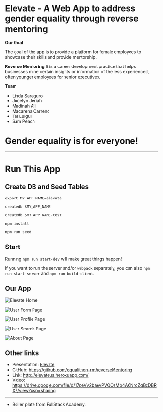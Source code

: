 # Elevate - A Web App to address gender equality through reverse mentoring

**Our Goal**

The goal of the app is to provide a platform for female employees to showcase their skills and provide mentorship.

**Reverse Mentoring**
  It is a career development practice that helps businesses mine certain insights or information of the less experienced, often younger employees for senior executives.

**Team**

* Linda Saraguro
* Jocelyn Jeriah
* Madinah Ali
* Macarena Carreno
* Tal Luigui
* Sam Peach

# Gender equality is for everyone!

---

# Run This App

## Create DB and Seed Tables

```
export MY_APP_NAME=elevate

createdb $MY_APP_NAME

createdb $MY_APP_NAME-test

npm install

npm run seed
```

## Start

Running `npm run start-dev` will make great things happen!

If you want to run the server and/or `webpack` separately, you can also
`npm run start-server` and `npm run build-client`.

## Our App
![Elevate Home](https://equalithon-team-elevate.s3.amazonaws.com/page_screen_shots/elevate_home_page.png)

![User Form Page](https://equalithon-team-elevate.s3.amazonaws.com/page_screen_shots/user_capture_form_page.png)

![User Profile Page](https://equalithon-team-elevate.s3.amazonaws.com/page_screen_shots/user_profile_page.png)

![User Search Page](https://equalithon-team-elevate.s3.amazonaws.com/page_screen_shots/search_page.png)

![About Page](https://equalithon-team-elevate.s3.amazonaws.com/page_screen_shots/about_page.png)

## Other links
- Presentation: [Elevate](https://www.canva.com/design/DADigU4jqAE/2O027SajIeVOr8dFb3jYUg/view?utm_content=DADigU4jqAE&utm_campaign=designshare&utm_medium=link&utm_source=sharebutton)
- GitHub: https://github.com/equalithon-rm/reverseMentoring
- Link: http://elevateus.herokuapp.com/
- Video: https://drive.google.com/file/d/17peVv2baevPVQOsMb4A6NrcZqBxDBRX7/view?usp=sharing

---

* Boiler plate from FullStack Academy.
